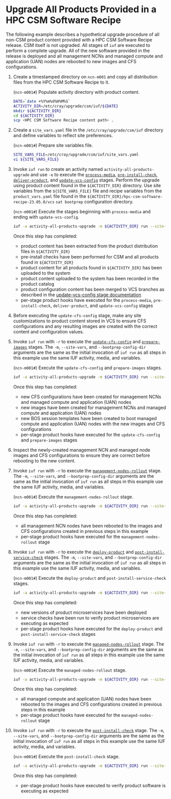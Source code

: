 # Upgrade All Products Provided in a HPC CSM Software Recipe

The following example describes a hypothetical upgrade procedure of all non-CSM product content provided with a HPC CSM Software Recipe release. CSM itself is not upgraded. All stages of `iuf` are executed to perform a complete
upgrade. All of the new software provided in the release is deployed and all management NCNs and managed compute and application (UAN) nodes are rebooted to new images and CFS configurations.

1. Create a timestamped directory on `ncn-m001` and copy all distribution files from the HPC CSM Software Recipe to it.

    (`ncn-m001#`) Populate activity directory with product content.

    ```bash
    DATE=`date +%Y%m%d%H%M%S`
    ACTIVITY_DIR=/etc/cray/upgrade/csm/iuf/${DATE}
    mkdir ${ACTIVITY_DIR}
    cd ${ACTIVITY_DIR}
    scp <HPC CSM Software Recipe content path> .
    ```

1. Create a `site_vars.yaml` file in the `/etc/cray/upgrade/csm/iuf` directory and define variables to reflect site preferences.

    (`ncn-m001#`) Prepare site variables file.

    ```bash
    SITE_VARS_FILE=/etc/cray/upgrade/csm/iuf/site_vars.yaml
    vi ${SITE_VARS_FILE}
    ```

1. Invoke `iuf run` to create an activity named `activity-all-products-upgrade` and use `-e` to execute the [`process-media`](../stages/process_media.md), [`pre-install-check`](../stages/pre_install_check.md),
   [`deliver-product`](../stages/deliver_product.md), and [`update-vcs-config`](../stages/update_vcs_config.md) stages. Perform the upgrade using product content found in the `${ACTIVITY_DIR}` directory. Use site variables
   from the `${SITE_VARS_FILE}` file and recipe variables from the `product_vars.yaml` file found in the `${ACTIVITY_DIR}/hpc-csm-software-recipe-23.05.0/vcs` `sat bootprep` configuration directory.

    (`ncn-m001#`) Execute the stages beginning with `process-media` and ending with `update-vcs-config`.

    ```bash
    iuf -a activity-all-products-upgrade -m ${ACTIVITY_DIR} run --site-vars ${SITE_VARS_FILE} --bootprep-config-dir ${ACTIVITY_DIR}/hpc-csm-software-recipe-23.05.0/vcs -e update-vcs-config
    ```

    Once this step has completed:

    - product content has been extracted from the product distribution files in `${ACTIVITY_DIR}`
    - pre-install checks have been performed for CSM and all products found in `${ACTIVITY_DIR}`
    - product content for all products found in `${ACTIVITY_DIR}` has been uploaded to the system
    - product content uploaded to the system has been recorded in the product catalog
    - product configuration content has been merged to VCS branches as described in the [update-vcs-config stage documentation](../stages/update_vcs_config.md)
    - per-stage product hooks have executed for the `process-media`, `pre-install-check`, `deliver-product`, and `update-vcs-config` stages

1. Before executing the `update-cfs-config` stage, make any site customizations to product content stored in VCS to ensure CFS configurations and any resulting images are created with the correct content and configuration values.

1. Invoke `iuf run` with `-r` to execute the [`update-cfs-config`](../stages/update_cfs_config.md) and [`prepare-images`](../stages/prepare_images.md) stages. The `-m`, `--site-vars`, and `--bootprep-config-dir` arguments are the
   same as the initial invocation of `iuf run` as all steps in this example use the same IUF activity, media, and variables.

    (`ncn-m001#`) Execute the `update-cfs-config` and `prepare-images` stages.

    ```bash
    iuf -a activity-all-products-upgrade -m ${ACTIVITY_DIR} run --site-vars ${SITE_VARS_FILE} --bootprep-config-dir ${ACTIVITY_DIR}/hpc-csm-software-recipe-23.05.0/vcs -r update-cfs-config prepare-images
    ```

    Once this step has completed:

    - new CFS configurations have been created for management NCNs and managed compute and application (UAN) nodes
    - new images have been created for management NCNs and managed compute and application (UAN) nodes
    - new BOS session templates have been created to boot managed compute and application (UAN) nodes with the new images and CFS configurations
    - per-stage product hooks have executed for the `update-cfs-config` and `prepare-images` stages

1. Inspect the newly-created management NCN and managed node images and CFS configurations to ensure they are correct before rebooting to the new content.

1. Invoke `iuf run` with `-r` to execute the [`management-nodes-rollout`](../stages/management_nodes_rollout.md) stage. The `-m`, `--site-vars`, and `--bootprep-config-dir` arguments are the same as the initial invocation of `iuf run`
   as all steps in this example use the same IUF activity, media, and variables.

    (`ncn-m001#`) Execute the `management-nodes-rollout` stage.

    ```bash
    iuf -a activity-all-products-upgrade -m ${ACTIVITY_DIR} run --site-vars ${SITE_VARS_FILE} --bootprep-config-dir ${ACTIVITY_DIR}/hpc-csm-software-recipe-23.05.0/vcs -r management-nodes-rollout
    ```

    Once this step has completed:

    - all management NCN nodes have been rebooted to the images and CFS configurations created in previous steps in this example
    - per-stage product hooks have executed for the `management-nodes-rollout` stage

1. Invoke `iuf run` with `-r` to execute the [`deploy-product`](../stages/deploy_product.md) and [`post-install-service-check`](../stages/post_install_service_check.md) stages. The `-m`, `--site-vars`, and `--bootprep-config-dir`
   arguments are the same as the initial invocation of `iuf run` as all steps in this example use the same IUF activity, media, and variables.

    (`ncn-m001#`) Execute the `deploy-product` and `post-install-service-check` stages.

    ```bash
    iuf -a activity-all-products-upgrade -m ${ACTIVITY_DIR} run --site-vars ${SITE_VARS_FILE} --bootprep-config-dir ${ACTIVITY_DIR}/hpc-csm-software-recipe-23.05.0/vcs -r deploy-product post-install-service-check
    ```

    Once this step has completed:

    - new versions of product microservices have been deployed
    - service checks have been run to verify product microservices are executing as expected
    - per-stage product hooks have executed for the `deploy-product` and `post-install-service-check` stages

1. Invoke `iuf run` with `-r` to execute the [`managed-nodes-rollout`](../stages/managed_nodes_rollout.md) stage. The `-m`, `--site-vars`, and `--bootprep-config-dir` arguments are the same as the initial invocation of `iuf run` as all
   steps in this example use the same IUF activity, media, and variables.

    (`ncn-m001#`) Execute the `managed-nodes-rollout` stage.

    ```bash
    iuf -a activity-all-products-upgrade -m ${ACTIVITY_DIR} run --site-vars ${SITE_VARS_FILE} --bootprep-config-dir ${ACTIVITY_DIR}/hpc-csm-software-recipe-23.05.0/vcs -r managed-nodes-rollout
    ```

    Once this step has completed:

    - all managed compute and application (UAN) nodes have been rebooted to the images and CFS configurations created in previous steps in this example
    - per-stage product hooks have executed for the `managed-nodes-rollout` stage

1. Invoke `iuf run` with `-r` to execute the [`post-install-check`](../stages/post_install_check.md) stage. The `-m`, `--site-vars`, and `--bootprep-config-dir` arguments are the same as the initial invocation of `iuf run` as all steps in
   this example use the same IUF activity, media, and variables.

    (`ncn-m001#`) Execute the `post-install-check` stage.

    ```bash
    iuf -a activity-all-products-upgrade -m ${ACTIVITY_DIR} run --site-vars ${SITE_VARS_FILE} --bootprep-config-dir ${ACTIVITY_DIR}/hpc-csm-software-recipe-23.05.0/vcs -r post-install-check
    ```

    Once this step has completed:

    - per-stage product hooks have executed to verify product software is executing as expected
